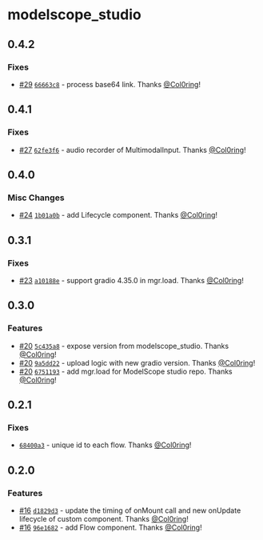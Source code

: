 # modelscope_studio

## 0.4.2

### Fixes

- [#29](https://github.com/modelscope/modelscope-studio/pull/29) [`66663c8`](https://github.com/modelscope/modelscope-studio/commit/66663c83d652d0a92e97c4dc4f2a1a08f8603afa) - process base64 link. Thanks [@Col0ring](https://github.com/Col0ring)!

## 0.4.1

### Fixes

- [#27](https://github.com/modelscope/modelscope-studio/pull/27) [`62fe3f6`](https://github.com/modelscope/modelscope-studio/commit/62fe3f6410bce8403da6f92b6ab567644ff4656b) - audio recorder of MultimodalInput. Thanks [@Col0ring](https://github.com/Col0ring)!

## 0.4.0

### Misc Changes

- [#24](https://github.com/modelscope/modelscope-studio/pull/24) [`1b01a0b`](https://github.com/modelscope/modelscope-studio/commit/1b01a0b2e551d6afa26a9d8e6d34c2af2b92c57c) - add Lifecycle component. Thanks [@Col0ring](https://github.com/Col0ring)!

## 0.3.1

### Fixes

- [#23](https://github.com/modelscope/modelscope-studio/pull/23) [`a10188e`](https://github.com/modelscope/modelscope-studio/commit/a10188e3b73013a8c69355671d522556b71873c4) - support gradio 4.35.0 in mgr.load. Thanks [@Col0ring](https://github.com/Col0ring)!

## 0.3.0

### Features

- [#20](https://github.com/modelscope/modelscope-studio/pull/20) [`5c435a8`](https://github.com/modelscope/modelscope-studio/commit/5c435a812b903420b49ec894f2e4584fc60ed698) - expose version from modelscope_studio. Thanks [@Col0ring](https://github.com/Col0ring)!
- [#20](https://github.com/modelscope/modelscope-studio/pull/20) [`9a5dd22`](https://github.com/modelscope/modelscope-studio/commit/9a5dd226ee117d6130baa87cacdf902546ad952a) - upload logic with new gradio version. Thanks [@Col0ring](https://github.com/Col0ring)!
- [#20](https://github.com/modelscope/modelscope-studio/pull/20) [`6751193`](https://github.com/modelscope/modelscope-studio/commit/67511935140461267c5f27e038836609d4cf1c0f) - add mgr.load for ModelScope studio repo. Thanks [@Col0ring](https://github.com/Col0ring)!

## 0.2.1

### Fixes

- [`68400a3`](https://github.com/modelscope/modelscope-studio/commit/68400a366d5a8af9a8d14f51577d8db1ebdcceb3) - unique id to each flow. Thanks [@Col0ring](https://github.com/Col0ring)!

## 0.2.0

### Features

- [#16](https://github.com/modelscope/modelscope-studio/pull/16) [`d1829d3`](https://github.com/modelscope/modelscope-studio/commit/d1829d34dd0bce8834d2e257b612d79705e57d6d) - update the timing of onMount call and new onUpdate lifecycle of custom component. Thanks [@Col0ring](https://github.com/Col0ring)!
- [#16](https://github.com/modelscope/modelscope-studio/pull/16) [`96e1682`](https://github.com/modelscope/modelscope-studio/commit/96e1682b7cb63907aafba06afb820f55d7df8ff0) - add Flow component. Thanks [@Col0ring](https://github.com/Col0ring)!
